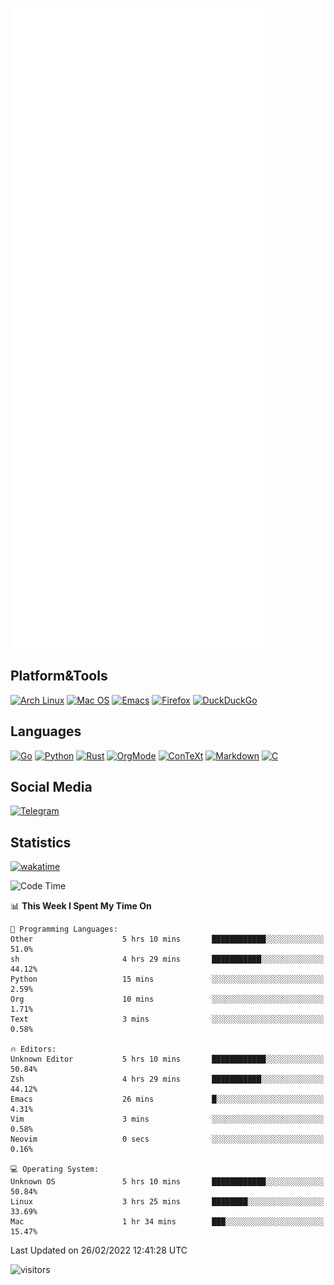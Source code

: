 ![Metrics](https://github.com/SteamedFish/SteamedFish/blob/master/github-metrics.svg)

## Platform&Tools

[![Arch Linux](https://img.shields.io/badge/ArchLinux-1793D1?logo=arch-linux&logoColor=fff&style=flat-square)](https://archlinux.org/)
[![Mac OS](https://img.shields.io/badge/MacOS-000000?style=flat-square&logo=macos&logoColor=F0F0F0)](https://www.apple.com/macos/)
[![Emacs](https://img.shields.io/badge/Emacs-%237F5AB6.svg?&style=flat-square&logo=gnu-emacs&logoColor=white)](https://www.gnu.org/software/emacs/)
[![Firefox](https://img.shields.io/badge/Firefox-FF7139?style=flat-square&logo=Firefox-Browser&logoColor=white)](https://firefox.com/)
[![DuckDuckGo](https://img.shields.io/badge/DuckDuckGo-DE5833?style=flat-square&logo=DuckDuckGo&logoColor=white)](https://duckduckgo.com/)

## Languages

[![Go](https://img.shields.io/badge/Golang-%2300ADD8.svg?style=flat-square&logo=go&logoColor=white)](https://golang.org/)
[![Python](https://img.shields.io/badge/Python-3670A0?style=flat-square&logo=python&logoColor=ffdd54)](https://www.python.org/)
[![Rust](https://img.shields.io/badge/Rust-%23000000.svg?style=flat-square&logo=rust&logoColor=white)](https://www.rust-lang.org/)
[![OrgMode](https://img.shields.io/badge/OrgMode-%23000000.svg?style=flat-square&logo=org&logoColor=white)](https://orgmode.org/)
[![ConTeXt](https://img.shields.io/badge/ConTeXt-%23008080.svg?style=flat-square&logo=latex&logoColor=white)](https://contextgarden.net/)
[![Markdown](https://img.shields.io/badge/MarkDown-%23000000.svg?style=flat-square&logo=markdown&logoColor=white)](https://daringfireball.net/projects/markdown/)
[![C](https://img.shields.io/badge/C-%2300599C.svg?style=flat-square&logo=c&logoColor=white)](https://www.iso.org/standard/74528.html)

## Social Media

[![Telegram](https://img.shields.io/badge/SteamedFish-2CA5E0?style=social&logo=telegram&logoColor=white)](https://t.me/SteamedFish)

## Statistics
[![wakatime](https://wakatime.com/badge/user/168280d6-fcf2-4b4f-ad3a-dc4612f35b38.svg)](https://wakatime.com/@168280d6-fcf2-4b4f-ad3a-dc4612f35b38)

<!--START_SECTION:waka-->
![Code Time](http://img.shields.io/badge/Code%20Time-1%2C624%20hrs%2036%20mins-blue)

📊 **This Week I Spent My Time On** 

```text
💬 Programming Languages: 
Other                    5 hrs 10 mins       ████████████░░░░░░░░░░░░░   51.0% 
sh                       4 hrs 29 mins       ███████████░░░░░░░░░░░░░░   44.12% 
Python                   15 mins             ░░░░░░░░░░░░░░░░░░░░░░░░░   2.59% 
Org                      10 mins             ░░░░░░░░░░░░░░░░░░░░░░░░░   1.71% 
Text                     3 mins              ░░░░░░░░░░░░░░░░░░░░░░░░░   0.58%

🔥 Editors: 
Unknown Editor           5 hrs 10 mins       ████████████░░░░░░░░░░░░░   50.84% 
Zsh                      4 hrs 29 mins       ███████████░░░░░░░░░░░░░░   44.12% 
Emacs                    26 mins             █░░░░░░░░░░░░░░░░░░░░░░░░   4.31% 
Vim                      3 mins              ░░░░░░░░░░░░░░░░░░░░░░░░░   0.58% 
Neovim                   0 secs              ░░░░░░░░░░░░░░░░░░░░░░░░░   0.16%

💻 Operating System: 
Unknown OS               5 hrs 10 mins       ████████████░░░░░░░░░░░░░   50.84% 
Linux                    3 hrs 25 mins       ████████░░░░░░░░░░░░░░░░░   33.69% 
Mac                      1 hr 34 mins        ███░░░░░░░░░░░░░░░░░░░░░░   15.47%

```


 Last Updated on 26/02/2022 12:41:28 UTC
<!--END_SECTION:waka-->

![visitors](https://visitor-badge.laobi.icu/badge?page_id=SteamedFish.SteamedFish)
